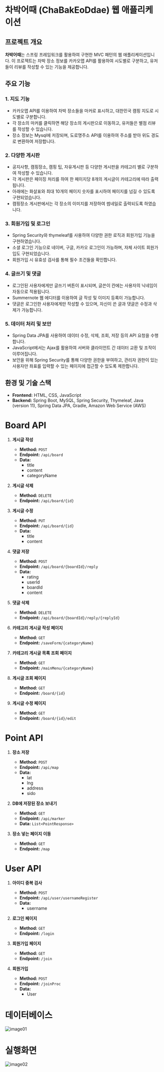 # 차박어때 (ChaBakEoDdae) 웹 애플리케이션

## 프로젝트 개요
**차박어때**는 스프링 프레임워크를 활용하여 구현한 MVC 패턴의 웹 애플리케이션입니다. 이 프로젝트는 차박 장소 정보를 카카오맵 API를 활용하여 시도별로 구분하고, 유저들이 리뷰를 작성할 수 있는 기능을 제공합니다.

## 주요 기능

### 1. 지도 기능
- 카카오맵 API를 이용하여 차박 장소들을 마커로 표시하고, 대한민국 캠핑 지도로 시도별로 구분합니다.
- 각 장소의 마커를 클릭하면 해당 장소의 게시판으로 이동하고, 유저들은 별점 리뷰를 작성할 수 있습니다.
- 장소 정보는 Mysql에 저장되며, 도로명주소 API를 이용하여 주소를 받아 위도 경도로 변환하여 저장합니다.

### 2. 다양한 게시판
- 공지사항, 캠핑장소, 캠핑 팁, 자유게시판 등 다양한 게시판을 카테고리 별로 구분하여 작성할 수 있습니다.
- 각 게시판은 페이징 처리를 하여 한 페이지당 8개의 게시글이 카테고리에 따라 출력됩니다.
- 아래에는 화살표와 최대 10개의 페이지 숫자를 표시하여 페이지를 넘길 수 있도록 구현되었습니다.
- 캠핑장소 게시판에서는 각 장소의 이미지를 저장하여 썸네일로 출력되도록 하였습니다.

### 3. 회원가입 및 로그인
- Spring Security와 thymeleaf를 사용하여 다양한 권한 로직과 회원가입 기능을 구현하였습니다.
- 소셜 로그인 기능으로 네이버, 구글, 카카오 로그인이 가능하며, 자체 사이트 회원가입도 구현되었습니다.
- 회원가입 시 유효성 검사를 통해 필수 조건들을 확인합니다.

### 4. 글쓰기 및 댓글
- 로그인된 사용자에게만 글쓰기 버튼이 표시되며, 글쓴이 칸에는 사용자의 닉네임이 자동으로 적용됩니다.
- Summernote 웹 에디터를 이용하여 글 작성 및 이미지 등록이 가능합니다.
- 댓글은 로그인한 사용자에게만 작성할 수 있으며, 자신이 쓴 글과 댓글은 수정과 삭제가 가능합니다.

### 5. 데이터 처리 및 보안
- Spring Data JPA를 사용하여 데이터 수정, 삭제, 조회, 저장 등의 API 요청을 수행합니다.
- JavaScript에서는 Ajax를 활용하여 서버와 클라이언트 간 데이터 교환 및 조작이 이루어집니다.
- 보안을 위해 Spring Security를 통해 다양한 권한을 부여하고, 관리자 권한이 있는 사용자만 좌표를 입력할 수 있는 페이지에 접근할 수 있도록 제한합니다.

## 환경 및 기술 스택
- **Frontend:** HTML, CSS, JavaScript
- **Backend:** Spring Boot, MySQL, Spring Security, Thymeleaf, Java (version 11), Spring Data JPA, Gradle, Amazon Web Service (AWS)

# Board API

1. **게시글 작성**
   - **Method:** `POST`
   - **Endpoint:** `/api/board`
   - **Data:**
     - title
     - content
     - categoryName 

2. **게시글 삭제**
   - **Method:** `DELETE`
   - **Endpoint:** `/api/board/{id}`

3. **게시글 수정**
   - **Method:** `PUT`
   - **Endpoint:** `/api/board/{id}`
   - **Data:**
     - title
     - content

4. **댓글 저장**
   - **Method:** `POST`
   - **Endpoint:** `/api/board/{boardId}/reply`
   - **Data:**
     - rating
     - userId
     - boardId
     - content

5. **댓글 삭제**
   - **Method:** `DELETE`
   - **Endpoint:** `/api/board/{boardId}/reply/{replyId}`

6. **카테고리 게시글 작성 페이지**
   - **Method:** `GET`
   - **Endpoint:** `/saveForm/{categoryName}`

7. **카테고리 게시글 목록 조회 페이지**
   - **Method:** `GET`
   - **Endpoint:** `/mainMenu/{categoryName}`

8. **게시글 조회 페이지**
   - **Method:** `GET`
   - **Endpoint:** `/board/{id}`

9. **게시글 수정 페이지**
   - **Method:** `GET`
   - **Endpoint:** `/board/{id}/edit`

# Point API

1. **장소 저장**
   - **Method:** `POST`
   - **Endpoint:** `/api/map`
   - **Data:**
     - lat
     - lng
     - address
     - sido

2. **DB에 저장된 장소 보내기**
   - **Method:** `GET`
   - **Endpoint:** `/api/marker`
   - **Data:** `List<PointResponse>`

3. **장소 넣는 페이지 이동**
   - **Method:** `GET`
   - **Endpoint:** `/map`

# User API

1. **아이디 중복 검사**
   - **Method:** `POST`
   - **Endpoint:** `/api/user/usernameRegister`
   - **Data:**
     - username

2. **로그인 페이지**
   - **Method:** `GET`
   - **Endpoint:** `/login`

3. **회원가입 페이지**
   - **Method:** `GET`
   - **Endpoint:** `/join`

4. **회원가입**
   - **Method:** `POST`
   - **Endpoint:** `/joinProc`
   - **Data:**
     - User

# 데이터베이스

![image01](https://github.com/bsw0215/chabak/assets/144658036/26e7533a-7331-4670-a1f0-cedec3728c79)

# 실행화면

![image02](https://github.com/bsw0215/chabak/assets/144658036/ec515d30-d623-40d7-8216-01af4a88d948)


